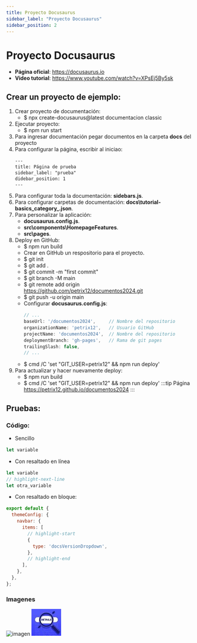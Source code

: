 ```yaml
---
title: Proyecto Docusaurus
sidebar_label: "Proyecto Docusaurus"
sidebar_position: 2
---
```


# Proyecto Docusaurus
+ **Página oficial**: https://docusaurus.io
+ **Video tutorial**: https://www.youtube.com/watch?v=XPsEj5By5sk

## Crear un proyecto de ejemplo:
1. Crear proyecto de documentación:
    + $ npx create-docusaurus@latest documentacion classic
2. Ejecutar proyecto:
    + $ npm run start
3. Para ingresar documentación pegar documentos en la carpeta **docs** del proyecto
4. Para configurar la página, escribir al iniciao:
    ```
    ---
    title: Página de prueba
    sidebar_label: "prueba"
    didebar_position: 1
    ---
    ```
5. Para configurar toda la documentación: **sidebars.js**.
6. Para configurar carpetas de documentación: **docs\tutorial-basics\_category_.json**.
7. Para personalizar la aplicación: 
    + **docusaurus.config.js**.
    + **src\components\HomepageFeatures**.
    + **src\pages**.
8. Deploy en GitHub:
    + $ npm run build
    + Crear en GitHub un respositorio para el proyecto.
    + $ git init
    + $ git add .
    + $ git commit -m "first commit"
    + $ git branch -M main
    + $ git remote add origin https://github.com/petrix12/documentos2024.git
    + $ git push -u origin main
    + Configurar **docusaurus.config.js**:
        ```js
        // ...
        baseUrl: '/documentos2024',     // Nombre del repositorio
        organizationName: 'petrix12',   // Usuario GitHub
        projectName: 'documentos2024',  // Nombre del repositorio
        deploymentBranch: 'gh-pages',   // Rama de git pages
        trailingSlash: false,
        // ...
        ```
    + $ cmd /C 'set "GIT_USER=petrix12" && npm run deploy'
9. Para actualizar y hacer nuevamente deploy:
    + $ npm run build
    + $ cmd /C 'set "GIT_USER=petrix12" && npm run deploy'
    :::tip Página
    https://petrix12.github.io/documentos2024
    :::



## Pruebas:
### Código:
+ Sencillo
```js title="src/ddd.js"
let variable
```

+ Con resaltado en línea
```js title="src/ddd.js"
let variable
// highlight-next-line
let otra_variable
```

+ Con resaltado en bloque:
```js title="docusaurus.config.js"
export default {
  themeConfig: {
    navbar: {
      items: [
        // highlight-start
        {
          type: 'docsVersionDropdown',
        },
        // highlight-end
      ],
    },
  },
};
```


### Imagenes
![imagen](http://publico.test/images/logo-045d73fa94754ec175b5a2c986ce7811.svg)
![prueba](./img/prueba.jpg)